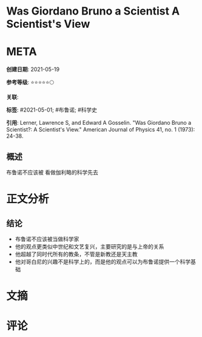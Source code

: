 # Was Giordano Bruno a Scientist A Scientist's View

# META

**创建日期**: 2021-05-19

**参考等级**: ⭐⭐⭐⭐⭐🌕

**关联**: 

**标签**: #2021-05-01; #布鲁诺; #科学史

**引用**: Lerner, Lawrence S, and Edward A Gosselin. "Was Giordano Bruno a Scientist?: A Scientist's View." American Journal of Physics 41, no. 1 (1973): 24-38.

## 概述

布鲁诺不应该被 看做伽利略的科学先去

# 正文分析

## 结论

* 布鲁诺不应该被当做科学家
* 他的观点更类似中世纪和文艺复兴，主要研究的是与上帝的关系
* 他超越了同时代所有的教条，不管是新教还是天主教
* 他对哥白尼的兴趣不是科学上的，而是他的观点可以为布鲁诺提供一个科学基础



# 文摘

# 评论
